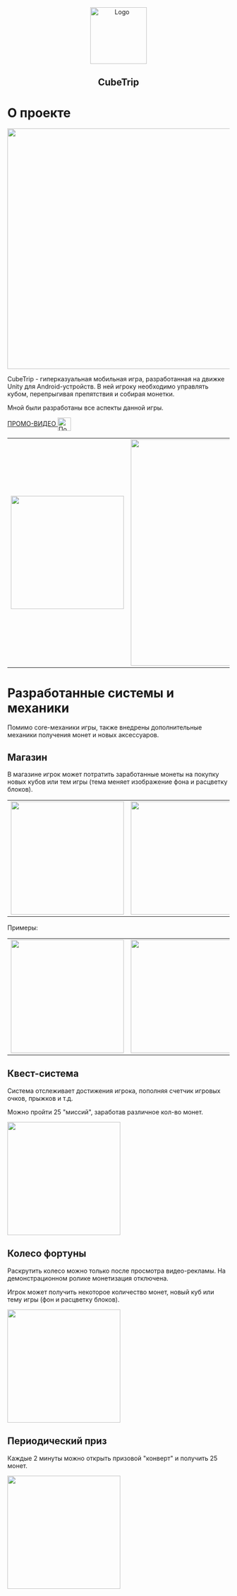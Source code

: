 
<div align="center">
	<a>
		<img src="images/Gamelogo.png" alt="Logo" width="128" height="128">
	</a>
	<h2 align="center">CubeTrip</h2>
</div>

# О проекте

<a>
	<img src="images/fulllogo.png" width="544">
</a>

CubeTrip - гиперказуальная мобильная игра, разработанная на движке Unity для Android-устройств. 
В ней игроку необходимо управлять кубом, перепрыгивая препятствия и собирая монетки. 

Мной были разработаны все аспекты данной игры.

 <a href="https://www.youtube.com/watch?v=6XmX8QYWCLA&ab_channel=StarEngine">ПРОМО-ВИДЕО <img alt="Посмотреть промо-видео на YouTube" src="https://upload.wikimedia.org/wikipedia/commons/0/09/YouTube_full-color_icon_%282017%29.svg" height=30px align="center" /></a>

<table>
<tr>
	<td>
		<a>
			<img src="https://github.com/Bandirmisha/CubeTrip/blob/main/gifs/1.gif" width="256"/>
		</a>
	</td>
	<td valign="top">
		<a>
			<img src="images/tut.jpg"  width="512"/>
		</a>
	</td>
</tr>
</table>


# Разработанные системы и механики
Помимо core-механики игры, также внедрены дополнительные механики получения монет и новых аксессуаров.

## Магазин
В магазине игрок может потратить заработанные монеты на покупку новых кубов или тем игры (тема меняет изображение фона и расцветку блоков).
<table>
<tr>
	<td>
		<a>
			<img src="https://github.com/Bandirmisha/CubeTrip/blob/main/gifs/3.1.gif" width="256"/>
		</a>
	</td>
	<td>
		<a>
			<img src="https://github.com/Bandirmisha/CubeTrip/blob/main/gifs/3.2.gif" width="256"/>
		</a>
	</td>
</tr>
</table>

Примеры:

<table>
<tr>
	<td>
		<a>
			<img src="images/1.png" width="256"/>
		</a>
	</td>
	<td>
		<a>
			<img src="images/2.png" width="256"/>
		</a>
	</td>
	<td>
		<a>
			<img src="images/3.png" width="256"/>
		</a>
	</td>
</tr>
</table>


## Квест-система
Система отслеживает достижения игрока, пополняя счетчик игровых очков, прыжков и т.д.

Можно пройти 25 "миссий", заработав различное кол-во монет.

<a>
	<img src="https://github.com/Bandirmisha/CubeTrip/blob/main/gifs/4.gif" width="256"/>
</a>

## Колесо фортуны
Раскрутить колесо можно только после просмотра видео-рекламы. На демонстрационном ролике монетизация отключена.

Игрок может получить некоторое количество монет, новый куб или тему игры (фон и расцветку блоков).

<a>
	<img src="https://github.com/Bandirmisha/CubeTrip/blob/main/gifs/2.gif" width="256"/>
</a>

## Периодический приз
Каждые 2 минуты можно открыть призовой "конверт" и получить 25 монет.

<a>
	<img src="https://github.com/Bandirmisha/CubeTrip/blob/main/gifs/5.gif" width="256"/>
</a>

